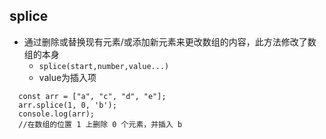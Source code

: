 ## splice

- 通过删除或替换现有元素/或添加新元素来更改数组的内容，此方法修改了数组的本身
  - `splice(start,number,value...)`
  - value为插入项

```
  const arr = ["a", "c", "d", "e"];
  arr.splice(1, 0, 'b');
  console.log(arr);
  //在数组的位置 1 上删除 0 个元素，并插入 b
```
